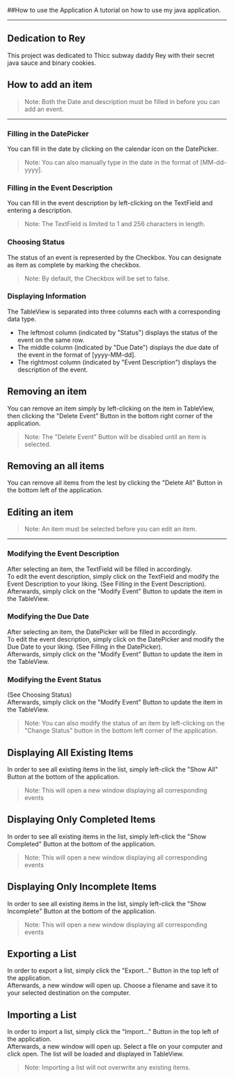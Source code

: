 ##How to use the Application
A tutorial on how to use my java application.
___
## Dedication to Rey
This project was dedicated to Thicc subway daddy Rey with their secret java sauce and binary cookies.
## How to add an item
> Note: Both the Date and description must be filled in before you can add an event.
___
### Filling in the DatePicker
You can fill in the date by clicking on the calendar icon on the DatePicker. 
> Note: You can also manually type in the date in the format of [MM-dd-yyyy].
### Filling in the Event Description
You can fill in the event description by left-clicking on the TextField and entering a description.
> Note: The TextField is limited to 1 and 256 characters in length.
### Choosing Status 
The status of an event is represented by the Checkbox. You can designate as item as complete by marking the checkbox.
> Note: By default, the Checkbox will be set to false.
### Displaying Information
The TableView is separated into three columns each with a corresponding data type. 
- The leftmost column (indicated by "Status") displays the status of the event on the same row.
- The middle column (indicated by "Due Date") displays the due date of the event in the format of [yyyy-MM-dd].
- The rightmost column (indicated by "Event Description") displays the description of the event.
## Removing an item
You can remove an item simply by left-clicking on the item in TableView, then clicking the "Delete Event" Button 
in the bottom right corner of the application.
> Note: The "Delete Event" Button will be disabled until an item is selected.
## Removing an all items
You can remove all items from the lest by clicking the "Delete All" Button in the bottom left of the application.
## Editing an item
> Note: An item must be selected before you can edit an item.
---
### Modifying the Event Description
After selecting an item, the TextField will be filled in accordingly.\
To edit the event description, simply click on the TextField and modify the Event Description to your liking. (See Filling in the Event Description).\
Afterwards, simply click on the "Modify Event" Button to update the item in the TableView.
### Modifying the Due Date
After selecting an item, the DatePicker will be filled in accordingly.\
To edit the event description, simply click on the DatePicker and modify the Due Date to your liking. (See Filling in the DatePicker).\
Afterwards, simply click on the "Modify Event" Button to update the item in the TableView.
### Modifying the Event Status
(See Choosing Status)\
Afterwards, simply click on the "Modify Event" Button to update the item in the TableView.
> Note: You can also modify the status of an item by left-clicking on the "Change Status" button in the bottom left corner of the application.
## Displaying All Existing Items
In order to see all existing items in the list, simply left-click the "Show All" Button at the bottom of the application.
> Note: This will open a new window displaying all corresponding events
## Displaying Only Completed Items
In order to see all existing items in the list, simply left-click the "Show Completed" Button at the bottom of the application.
> Note: This will open a new window displaying all corresponding events
## Displaying Only Incomplete Items
In order to see all existing items in the list, simply left-click the "Show Incomplete" Button at the bottom of the application.
> Note: This will open a new window displaying all corresponding events
## Exporting a List
In order to export a list, simply click the "Export..." Button in the top left of the application.\
Afterwards, a new window will open up. Choose a filename and save it to your selected destination on the computer.
## Importing a List
In order to import a list, simply click the "Import..." Button in the top left of the application.\
Afterwards, a new window will open up. Select a file on your computer and click open. The list will be loaded and displayed in TableView.
> Note: Importing a list will not overwrite any existing items.
